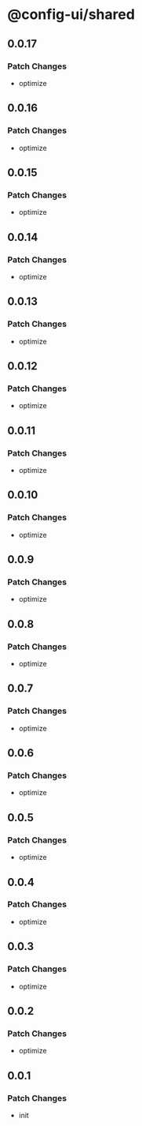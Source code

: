 # @config-ui/shared

## 0.0.17

### Patch Changes

- optimize

## 0.0.16

### Patch Changes

- optimize

## 0.0.15

### Patch Changes

- optimize

## 0.0.14

### Patch Changes

- optimize

## 0.0.13

### Patch Changes

- optimize

## 0.0.12

### Patch Changes

- optimize

## 0.0.11

### Patch Changes

- optimize

## 0.0.10

### Patch Changes

- optimize

## 0.0.9

### Patch Changes

- optimize

## 0.0.8

### Patch Changes

- optimize

## 0.0.7

### Patch Changes

- optimize

## 0.0.6

### Patch Changes

- optimize

## 0.0.5

### Patch Changes

- optimize

## 0.0.4

### Patch Changes

- optimize

## 0.0.3

### Patch Changes

- optimize

## 0.0.2

### Patch Changes

- optimize

## 0.0.1

### Patch Changes

- init
